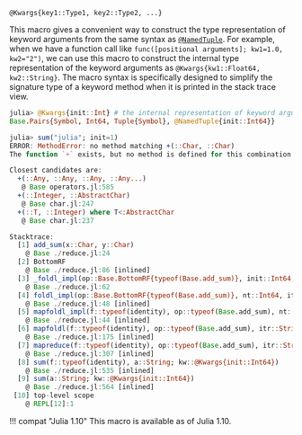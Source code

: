 ```
@Kwargs{key1::Type1, key2::Type2, ...}
```

This macro gives a convenient way to construct the type representation of keyword arguments from the same syntax as [`@NamedTuple`](@ref). For example, when we have a function call like `func([positional arguments]; kw1=1.0, kw2="2")`, we can use this macro to construct the internal type representation of the keyword arguments as `@Kwargs{kw1::Float64, kw2::String}`. The macro syntax is specifically designed to simplify the signature type of a keyword method when it is printed in the stack trace view.

```julia
julia> @Kwargs{init::Int} # the internal representation of keyword arguments
Base.Pairs{Symbol, Int64, Tuple{Symbol}, @NamedTuple{init::Int64}}

julia> sum("julia"; init=1)
ERROR: MethodError: no method matching +(::Char, ::Char)
The function `+` exists, but no method is defined for this combination of argument types.

Closest candidates are:
  +(::Any, ::Any, ::Any, ::Any...)
   @ Base operators.jl:585
  +(::Integer, ::AbstractChar)
   @ Base char.jl:247
  +(::T, ::Integer) where T<:AbstractChar
   @ Base char.jl:237

Stacktrace:
  [1] add_sum(x::Char, y::Char)
    @ Base ./reduce.jl:24
  [2] BottomRF
    @ Base ./reduce.jl:86 [inlined]
  [3] _foldl_impl(op::Base.BottomRF{typeof(Base.add_sum)}, init::Int64, itr::String)
    @ Base ./reduce.jl:62
  [4] foldl_impl(op::Base.BottomRF{typeof(Base.add_sum)}, nt::Int64, itr::String)
    @ Base ./reduce.jl:48 [inlined]
  [5] mapfoldl_impl(f::typeof(identity), op::typeof(Base.add_sum), nt::Int64, itr::String)
    @ Base ./reduce.jl:44 [inlined]
  [6] mapfoldl(f::typeof(identity), op::typeof(Base.add_sum), itr::String; init::Int64)
    @ Base ./reduce.jl:175 [inlined]
  [7] mapreduce(f::typeof(identity), op::typeof(Base.add_sum), itr::String; kw::@Kwargs{init::Int64})
    @ Base ./reduce.jl:307 [inlined]
  [8] sum(f::typeof(identity), a::String; kw::@Kwargs{init::Int64})
    @ Base ./reduce.jl:535 [inlined]
  [9] sum(a::String; kw::@Kwargs{init::Int64})
    @ Base ./reduce.jl:564 [inlined]
 [10] top-level scope
    @ REPL[12]:1
```

!!! compat "Julia 1.10"
    This macro is available as of Julia 1.10.

